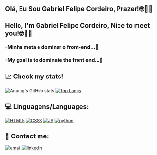 ## Olá, Eu Sou Gabriel Felipe Cordeiro, Prazer!🤓🖖🏐
## Hello, I'm Gabriel Felipe Cordeiro, Nice to meet you!🤓🖖🏐


### -Minha meta é dominar o front-end...🚀
### -My goal is to dominate the front end...🚀


## 📈 Check my stats!
![Anurag's GitHub stats](https://github-readme-stats.vercel.app/api?username=GabrielFelipe42&show_icons=true&theme=radical)
[![Top Langs](https://github-readme-stats.vercel.app/api/top-langs/?username=GabrielFelipe42&layout=Demo&theme=dracula)](https://github.com/anuraghazra/github-readme-stats)


## 💻 Linguagens/Languages:

[![HTML5](https://img.shields.io/badge/HTML-239120?style=for-the-badge&logo=html5&logoColor=white)]()
[![CSS3](https://img.shields.io/badge/CSS-239120?&style=for-the-badge&logo=css3&logoColor=white)]()
[![JS](https://img.shields.io/badge/JavaScript-323330?style=for-the-badge&logo=javascript&logoColor=F7DF1E)]()
[![python](https://img.shields.io/badge/Python-14354C?style=for-the-badge&logo=python&logoColor=white)]()

## 📲 Contact me:

[![email](https://img.shields.io/badge/Gmail-D14836?style=for-the-badge&logo=gmail&logoColor=white)](gabrielfelipe11102002@gmail.com)
[![linkedin](https://img.shields.io/badge/LinkedIn-0077B5?style=for-the-badge&logo=linkedin&logoColor=white)](https://www.linkedin.com/in/gabriel-felipe-cordeiro-da-silva-b186b6227/)
